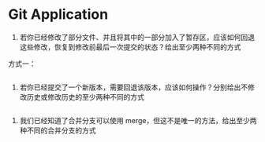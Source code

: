 # Git Application



1. 若你已经修改了部分文件、并且将其中的一部分加入了暂存区，应该如何回退这些修改，恢复到修改前最后一次提交的状态？给出至少两种不同的方式

方式一：

```shell
```



1. 若你已经提交了一个新版本，需要回退该版本，应该如何操作？分别给出不修改历史或修改历史的至少两种不同的方式

```shell
```



1. 我们已经知道了合并分支可以使用 merge，但这不是唯一的方法，给出至少两种不同的合并分支的方式

```shell
```

